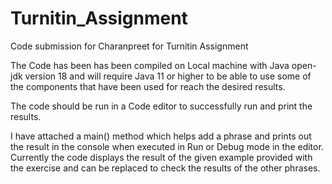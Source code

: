 # Turnitin_Assignment
Code submission for Charanpreet for Turnitin Assignment


The Code has been has been compiled on Local machine with Java open-jdk version 18 and will require Java 11 or higher to be able to use some of the 
components that have been used for reach the desired results. 

The code should be run in a Code editor to successfully run and print the results. 

I have attached a main() method which helps add a phrase and prints out the result in the console when executed in Run or Debug mode in the editor. Currently the code displays the result of the 
given example provided with the exercise and can be replaced to check the results of the other phrases.
